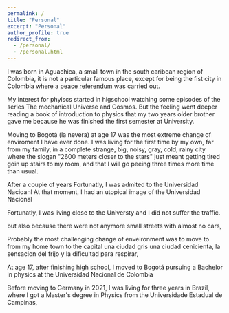 ```yaml
---
permalink: /
title: "Personal"
excerpt: "Personal"
author_profile: true
redirect_from: 
  - /personal/
  - /personal.html
---
```

I was born in Aguachica, a small town in the south caribean region of Colombia, it is not a particular famous place, except for being the fist city in Colombia where a [peace referendum](https://web.comisiondelaverdad.co/actualidad/blogs/aguachica-25-anos-de-una-apuesta-por-la-vida-y-la-paz) was carried out.

<!---
but if you plan to visit, I higly recommend you to bring a mosquito repellent and only take a "mototaxi" if you are a fan of extreme "sports". There is a nice traditional music festival, and people is super warm, kind and full of artists  will tell you fantastic stories-->

My interest for phyiscs started in higschool watching some episodes of the series The mechanical Universe and Cosmos. But the feeling went deeper reading a book of introduction to physics that my two years older brother gave me because he was finished the first semester at University.  <!--- it is "Física general : con experimentos sencillos" by Antônio Máximo and Beatriz Alvarenga -->

Moving to Bogotá (la nevera) at age 17 was the most extreme change of enviroment I have ever done. I was living for the first time by my own, far from my family, in a complete strange, big, noisy, gray, cold, rainy city where the slogan "2600 meters closer to the stars" just meant getting tired goin up stairs to my room, and that I will go peeing three times more time than usual.

After a couple of years 
Fortunatly, I was admited to the Universidad Nacioanl At that moment, I had an utopical image of the Universidad Nacional


Fortunatly, I was living close to the Universty and I did not suffer the traffic. 

but also because there were not anymore small streets with almost no cars, 

Probably the most challenging change of enveironment was to move to from my home town to the capital una ciudad gris una ciudad cenicienta, la sensacion del frijo y la dificultad para respirar, 

At age 17, after finishing high school, I moved to Bogotá pursuing a Bachelor in physics at the Universidad Nacional de Colombia

Before moving to Germany in 2021, I was living for three years in Brazil, where I got a Master's degree in Physics from the Universidade Estadual de Campinas, 

